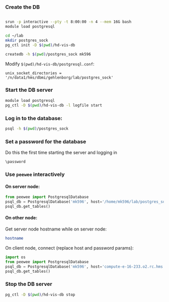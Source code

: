 
### Create the DB

```sh

srun -p interactive --pty -t 8:00:00 -n 4 --mem 16G bash
module load postgresql

cd ~/lab
mkdir postgres_sock
pg_ctl init -D $(pwd)/hd-vis-db

createdb -h $(pwd)/postgres_sock mk596
```

Modify `$(pwd)/hd-vis-db/postgresql.conf`:

```
unix_socket_directories = '/n/data1/hms/dbmi/gehlenborg/lab/postgres_sock'
```

### Start the DB server

```sh
module load postgresql
pg_ctl -D $(pwd)/hd-vis-db -l logfile start
```

### Log in to the database:

```sh
psql -h $(pwd)/postgres_sock
```

### Set a password for the database

Do this the first time starting the server and logging in

```psql
\password
```

### Use `peewee` interactively

#### On server node:

```python
from peewee import PostgresqlDatabase
psql_db = PostgresqlDatabase('mk596', host='/home/mk596/lab/postgres_sock')
psql_db.get_tables()
```

#### On other node:

Get server node hostname while on server node:

```sh
hostname
```

On client node, connect (replace host and password params):

```python
import os
from peewee import PostgresqlDatabase
psql_db = PostgresqlDatabase('mk596', host='compute-e-16-233.o2.rc.hms.harvard.edu', password="some_password")
psql_db.get_tables()
```


### Stop the DB server

```sh
pg_ctl -D $(pwd)/hd-vis-db stop
```
